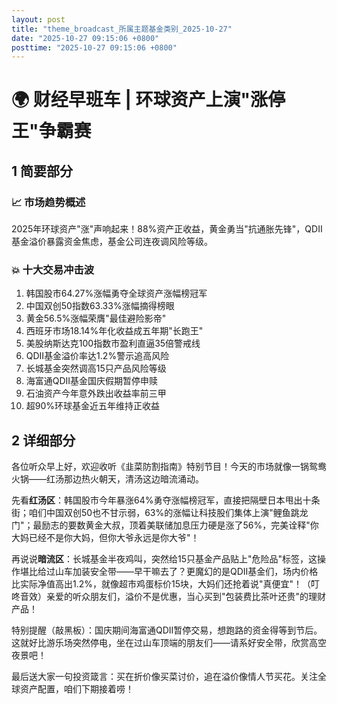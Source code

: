 ```yaml
---
layout: post
title: "theme_broadcast_所属主题基金类别_2025-10-27"
date: "2025-10-27 09:15:06 +0800"
posttime: "2025-10-27 09:15:06 +0800"
---
```


# 🌍 财经早班车 | 环球资产上演"涨停王"争霸赛 

## 1 简要部分

### 📈 市场趋势概述
2025年环球资产"涨"声响起来！88%资产正收益，黄金勇当"抗通胀先锋"，QDII基金溢价暴露资金焦虑，基金公司连夜调风险等级。

### 💥 十大交易冲击波
1. 韩国股市64.27%涨幅勇夺全球资产涨幅榜冠军  
2. 中国双创50指数63.33%涨幅摘得榜眼  
3. 黄金56.5%涨幅荣膺"最佳避险影帝"  
4. 西班牙市场18.14%年化收益成五年期"长跑王"  
5. 美股纳斯达克100指数市盈利直逼35倍警戒线  
6. QDII基金溢价率达1.2%警示追高风险  
7. 长城基金突然调高15只产品风险等级  
8. 海富通QDII基金国庆假期暂停申赎  
9. 石油资产今年意外跌出收益率前三甲  
10. 超90%环球基金近五年维持正收益

## 2 详细部分 <!--口语化幽默口播-->

各位听众早上好，欢迎收听《韭菜防割指南》特别节目！今天的市场就像一锅鸳鸯火锅——红汤那边热火朝天，清汤这边暗流涌动。

先看**红汤区**：韩国股市今年暴涨64%勇夺涨幅榜冠军，直接把隔壁日本甩出十条街；咱们中国双创50也不甘示弱，63%的涨幅让科技股们集体上演"鲤鱼跳龙门"；最励志的要数黄金大叔，顶着美联储加息压力硬是涨了56%，完美诠释"你大妈已经不是你大妈，但你大爷永远是你大爷"！

再说说**暗流区**：长城基金半夜鸡叫，突然给15只基金产品贴上"危险品"标签，这操作堪比给过山车加装安全带——早干嘛去了？更魔幻的是QDII基金们，场内价格比实际净值高出1.2%，就像超市鸡蛋标价15块，大妈们还抢着说"真便宜"！（叮咚音效）亲爱的听众朋友们，溢价不是优惠，当心买到"包装费比茶叶还贵"的理财产品！

特别提醒（敲黑板）：国庆期间海富通QDII暂停交易，想跑路的资金得等到节后。这就好比游乐场突然停电，坐在过山车顶端的朋友们——请系好安全带，欣赏高空夜景吧！

最后送大家一句投资箴言：买在折价像买菜讨价，追在溢价像情人节买花。关注全球资产配置，咱们下期接着唠！